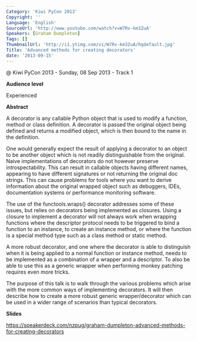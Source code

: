 ```yaml
---
Category: 'Kiwi PyCon 2013'
Copyright: ''
Language: 'English'
SourceUrl: 'http://www.youtube.com/watch?v=W7Rv-km3ZuA'
Speakers: [Graham Dumpleton]
Tags: []
ThumbnailUrl: 'http://i1.ytimg.com/vi/W7Rv-km3ZuA/hqdefault.jpg'
Title: 'Advanced methods for creating decorators'
date: '2013-09-15'
---
```

@ Kiwi PyCon 2013 - Sunday, 08 Sep 2013 - Track 1

**Audience level**

Experienced

**Abstract**

A decorator is any callable Python object that is used to modify a function, method or class definition. A decorator is passed the original object being defined and returns a modified object, which is then bound to the name in the definition.

One would generally expect the result of applying a decorator to an object to be another object which is not readily distinguishable from the original. Naive implementations of decorators do not however preserve introspectability. This can result in callable objects having different names, appearing to have different signatures or not returning the original doc strings. This can cause problems for tools where you want to derive information about the original wrapped object such as debuggers, IDEs, documentation systems or performance monitoring software.

The use of the functools.wraps() decorator addresses some of these issues, but relies on decorators being implemented as closures. Using a closure to implement a decorator will not always work when wrapping functions where the descriptor protocol needs to be triggered to bind a function to an instance, to create an instance method, or where the function is a special method type such as a class method or static method.

A more robust decorator, and one where the decorator is able to distinguish when it is being applied to a normal function or instance method, needs to be implemented as a combination of a wrapper and a descriptor. To also be able to use this as a generic wrapper when performing monkey patching requires even more tricks.

The purpose of this talk is to walk through the various problems which arise with the more common ways of implementing decorators. It will then describe how to create a more robust generic wrapper/decorator which can be used in a wider range of scenarios than typical decorators.

**Slides**

https://speakerdeck.com/nzpug/graham-dumpleton-advanced-methods-for-creating-decorators
